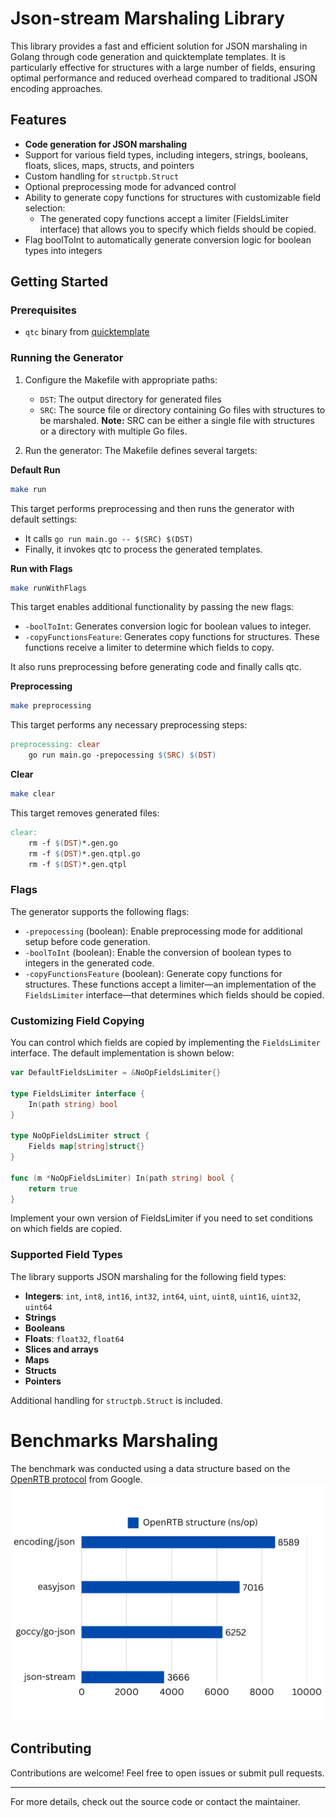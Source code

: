 # Json-stream Marshaling Library

This library provides a fast and efficient solution for JSON marshaling in Golang through code generation and quicktemplate templates. It is particularly effective for structures with a large number of fields, ensuring optimal performance and reduced overhead compared to traditional JSON encoding approaches.
## Features
- **Code generation for JSON marshaling**
- Support for various field types, including integers, strings, booleans, floats, slices, maps, structs, and pointers
- Custom handling for `structpb.Struct`
- Optional preprocessing mode for advanced control
- Ability to generate copy functions for structures with customizable field selection:
  - The generated copy functions accept a limiter (FieldsLimiter interface) that allows you to specify which fields should be copied.
- Flag boolToInt to automatically generate conversion logic for boolean types into integers

## Getting Started

### Prerequisites
- `qtc` binary from [quicktemplate](https://github.com/valyala/quicktemplate)

### Running the Generator
1. Configure the Makefile with appropriate paths:
    - `DST`: The output directory for generated files
    - `SRC`: The source file or directory containing Go files with structures to be marshaled. **Note:** SRC can be either a single file with structures or a directory with multiple Go files.

2. Run the generator:
The Makefile defines several targets:

**Default Run**
```bash
make run
```
This target performs preprocessing and then runs the generator with default settings:
   - It calls `go run main.go -- $(SRC) $(DST)`
   - Finally, it invokes qtc to process the generated templates.

**Run with Flags**

```bash
make runWithFlags
```
This target enables additional functionality by passing the new flags:
   - `-boolToInt`: Generates conversion logic for boolean values to integer.
   - `-copyFunctionsFeature`: Generates copy functions for structures. These functions receive a limiter to determine which fields to copy.

It also runs preprocessing before generating code and finally calls qtc.

**Preprocessing**

```bash
make preprocessing
```
This target performs any necessary preprocessing steps:
```makefile
preprocessing: clear
	go run main.go -prepocessing $(SRC) $(DST)
```

**Clear**

```bash
make clear
```
This target removes generated files:
```makefile
clear:
	rm -f $(DST)*.gen.go
	rm -f $(DST)*.gen.qtpl.go
	rm -f $(DST)*.gen.qtpl
```

### Flags
The generator supports the following flags:
- `-prepocessing` (boolean): Enable preprocessing mode for additional setup before code generation.
- `-boolToInt` (boolean): Enable the conversion of boolean types to integers in the generated code.
- `-copyFunctionsFeature` (boolean): Generate copy functions for structures. These functions accept a limiter—an implementation of the `FieldsLimiter` interface—that determines which fields should be copied.

### Customizing Field Copying
You can control which fields are copied by implementing the `FieldsLimiter` interface. The default implementation is shown below:
```go
var DefaultFieldsLimiter = &NoOpFieldsLimiter{}

type FieldsLimiter interface {
	In(path string) bool
}

type NoOpFieldsLimiter struct {
	Fields map[string]struct{}
}

func (m *NoOpFieldsLimiter) In(path string) bool {
	return true
}
```
Implement your own version of FieldsLimiter if you need to set conditions on which fields are copied.

### Supported Field Types
The library supports JSON marshaling for the following field types:
- **Integers**: `int`, `int8`, `int16`, `int32`, `int64`, `uint`, `uint8`, `uint16`, `uint32`, `uint64`
- **Strings**
- **Booleans**
- **Floats**: `float32`, `float64`
- **Slices and arrays**
- **Maps**
- **Structs**
- **Pointers**

Additional handling for `structpb.Struct` is included.

# Benchmarks Marshaling
The benchmark was conducted using a data structure based on the [OpenRTB protocol](https://developers.google.com/authorized-buyers/rtb/downloads/openrtb-proto) from Google.
![benchmark.png](benchmarks/benchmark.png)

## Contributing
Contributions are welcome! Feel free to open issues or submit pull requests.

---
For more details, check out the source code or contact the maintainer.